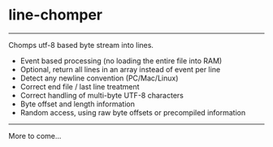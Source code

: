 # line-chomper
**************

Chomps utf-8 based byte stream into lines. 

- Event based processing (no loading the entire file into RAM)
- Optional, return all lines in an array instead of event per line
- Detect any newline convention (PC/Mac/Linux)
- Correct end file / last line treatment
- Correct handling of multi-byte UTF-8 characters
- Byte offset and length information
- Random access, using raw byte offsets or precompiled information

**************

More to come...